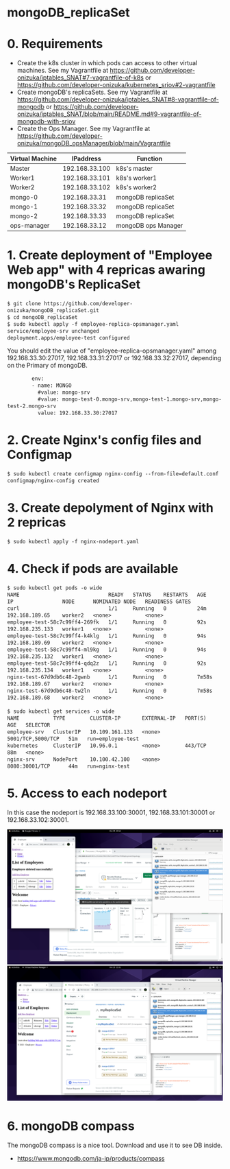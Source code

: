 # mongoDB_replicaSet

# 0. Requirements
- Create the k8s cluster in which pods can access to other virtual machines. See my Vagrantfile at https://github.com/developer-onizuka/iptables_SNAT#7-vagrantfile-of-k8s or https://github.com/developer-onizuka/kubernetes_sriov#2-vagrantfile
- Create mongoDB's replicaSets. See my Vagrantfile at https://github.com/developer-onizuka/iptables_SNAT#8-vagrantfile-of-mongodb or https://github.com/developer-onizuka/iptables_SNAT/blob/main/README.md#9-vagrantfile-of-mongodb-with-sriov
- Create the Ops Manager. See my Vagrantfile at https://github.com/developer-onizuka/mongoDB_opsManager/blob/main/Vagrantfile

| Virtual Machine | IPaddress | Function |
| --- | --- | --- |
| Master | 192.168.33.100 | k8s's master |
| Worker1 | 192.168.33.101 | k8s's worker1 |
| Worker2 | 192.168.33.102 | k8s's worker2 |
| mongo-0 | 192.168.33.31 | mongoDB replicaSet |
| mongo-1 | 192.168.33.32 | mongoDB replicaSet |
| mongo-2 | 192.168.33.33 | mongoDB replicaSet |
| ops-manager | 192.168.33.12 | mongoDB ops Manager |


# 1. Create deployment of "Employee Web app" with 4 repricas awaring mongoDB's ReplicaSet
```
$ git clone https://github.com/developer-onizuka/mongoDB_replicaSet.git
$ cd mongoDB_replicaSet
$ sudo kubectl apply -f employee-replica-opsmanager.yaml 
service/employee-srv unchanged
deployment.apps/employee-test configured
```

You should edit the value of "employee-replica-opsmanager.yaml" among 192.168.33.30:27017, 192.168.33.31:27017 or 192.168.33.32:27017, depending on the Primary of mongoDB. 
```
        env:
        - name: MONGO
          #value: mongo-srv
          #value: mongo-test-0.mongo-srv,mongo-test-1.mongo-srv,mongo-test-2.mongo-srv
          value: 192.168.33.30:27017
```

# 2. Create Nginx's config files and Configmap
```
$ sudo kubectl create configmap nginx-config --from-file=default.conf
configmap/nginx-config created
```

# 3. Create depolyment of Nginx with 2 repricas
```
$ sudo kubectl apply -f nginx-nodeport.yaml
```

# 4. Check if pods are available
```
$ sudo kubectl get pods -o wide
NAME                             READY   STATUS    RESTARTS   AGE     IP                NODE      NOMINATED NODE   READINESS GATES
curl                             1/1     Running   0          24m     192.168.189.65    worker2   <none>           <none>
employee-test-58c7c99ff4-269fk   1/1     Running   0          92s     192.168.235.133   worker1   <none>           <none>
employee-test-58c7c99ff4-k4klg   1/1     Running   0          94s     192.168.189.69    worker2   <none>           <none>
employee-test-58c7c99ff4-ml9kg   1/1     Running   0          94s     192.168.235.132   worker1   <none>           <none>
employee-test-58c7c99ff4-qdq2z   1/1     Running   0          92s     192.168.235.134   worker1   <none>           <none>
nginx-test-67d9db6c48-2gwnb      1/1     Running   0          7m58s   192.168.189.67    worker2   <none>           <none>
nginx-test-67d9db6c48-tw2ln      1/1     Running   0          7m58s   192.168.189.68    worker2   <none>           <none>

$ sudo kubectl get services -o wide
NAME           TYPE        CLUSTER-IP       EXTERNAL-IP   PORT(S)             AGE   SELECTOR
employee-srv   ClusterIP   10.109.161.133   <none>        5001/TCP,5000/TCP   51m   run=employee-test
kubernetes     ClusterIP   10.96.0.1        <none>        443/TCP             88m   <none>
nginx-srv      NodePort    10.100.42.100    <none>        8080:30001/TCP      44m   run=nginx-test
```

# 5. Access to each nodeport
In this case the nodeport is 192.168.33.100:30001, 192.168.33.101:30001 or 192.168.33.102:30001.

![mongoreplicaset1](https://github.com/developer-onizuka/mongoDB_replicaSet/blob/main/Screenshot%20from%202021-10-15%2022-14-37.png)
![mongoreplicaset2](https://github.com/developer-onizuka/mongoDB_replicaSet/blob/main/Screenshot%20from%202021-10-15%2021-31-17.png)

# 6. mongoDB compass
The mongoDB compass is a nice tool. Download and use it to see DB inside.
- https://www.mongodb.com/ja-jp/products/compass

